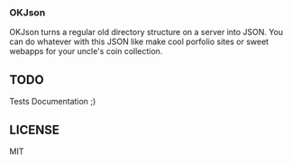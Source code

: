### OKJson

OKJson turns a regular old directory structure on a server into JSON. You can do whatever with this JSON like make cool porfolio sites or sweet webapps for your uncle's coin collection.

## TODO

Tests
Documentation
;)

## LICENSE

MIT
